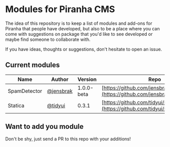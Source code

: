 # Modules for Piranha CMS

The idea of this repository is to keep a list of modules and add-ons for Piranha that
people have developed, but also to be a place where you can come with suggestions on
package that you'd like to see developed or maybe find someone to collaborate with.

If you have ideas, thoughts or suggestions, don't hesitate to open an issue.

## Current modules

| Name | Author | Version | Repo | NuGet |
|------|--------|---------|------|-------|
| SpamDetector | [@jensbrak](https://github.com/jensbrak) | 1.0.0-beta | [https://github.com/jensbrak/SpamDetector](https://github.com/jensbrak/SpamDetector) | |
| Statica | [@tidyui](https://github.com/tidyui) | 0.3.1 | [https://github.com/tidyui/statica](https://github.com/tidyui/statica) | Yes |

## Want to add you module

Don't be shy, just send a PR to this repo with your additions!

